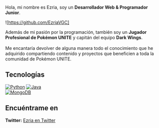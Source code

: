 Hola, mi nombre es Ezria, soy un **Desarrollador Web & Programador Junior**.

![https://github.com/EzriaVGC]

Además de mi pasión por la programación, también soy un **Jugador Profesional de Pokémon UNITE** y capitán del equipo **Dark Wings**.
</br></br>
Me encantaría devolver de alguna manera todo el conocimiento que he adquirido compartiendo contenido y proyectos que beneficien a toda la comunidad de Pokémon UNITE.

## Tecnologías


[![Python](https://img.shields.io/badge/Python-yellow?style=for-the-badge&logo=python&logoColor=white&labelColor=101010)]()
[![Java](https://img.shields.io/badge/Java-007396?style=for-the-badge&logo=java&logoColor=white&labelColor=101010)]()
</br>
[![MongoDB](https://img.shields.io/badge/MongoDB-47A248?style=for-the-badge&logo=mongodb&logoColor=white&labelColor=101010)]()

## Encuéntrame en

**Twitter:** [Ezria en Twitter](https://twitter.com/ezriavgc)
